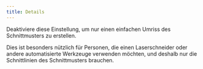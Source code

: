 ```yaml
---
title: Details
---
```


Deaktiviere diese Einstellung, um nur einen einfachen Umriss des Schnittmusters zu erstellen.

Dies ist besonders nützlich für Personen, die einen Laserschneider oder andere automatisierte Werkzeuge verwenden möchten, und deshalb nur die Schnittlinien des Schnittmusters brauchen.
